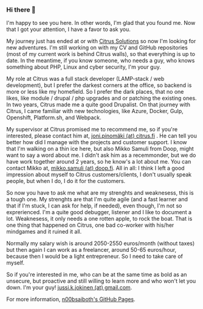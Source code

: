 ### Hi there 👋

I'm happy to see you here. In other words, I'm glad that you found me. Now that I got your attention, I have a favor to ask you. 

My journey just has ended at or with [Citrus Solutions](https://citrussolutions.fi/) so now I'm looking for new adventures. I'm still working on with my CV and GitHub repositories (most of my current work is behind Citrus walls), so that everything is up to date. In the meantime, if you know someone, who needs a guy, who knows something about PHP, Linux and cyber security, I'm your guy. 

My role at Citrus was a full stack developer (LAMP-stack / web development), but I prefer the darkest corners at the office, so backend is more or less like my homefield. So I prefer the dark places, that no one likes, like module / drupal / php upgrades and or patching the existing ones. In two years, Citrus made me a quite good Drupalist. On that journey with Citrus, I came familiar with new technologies, like Azure, Docker, Gulp, Openshift, Platform.sh, and Webpack. 

My supervisor at Citrus promised me to recommend me, so if you're interested, please contact him at, [joni.pinomäki (at) citrus.fi](mailto:joni.pinomaki[at]citrus.fi) . He can tell you better how did I manage with the projects and customer support. I know that I'm walking on a thin ice here, but also Mikko Samuli from Doop, might want to say a word about me. I didn't ask him as a recemmonder, but we do have work together around 2 years, so he know's a lot about me. You can contact Mikko at, [mikko.samuli (at) doop.fi](mailto:mikko.samuli[at]doop.fi). All in all: I think I left a good impression about myself to Citrus customers/clients, I don't usually speak people, but when I do, I do it for the customers. 

So now you have to ask me what are my strenghts and weaknesess, this is a tough one. My strenghts are that I'm quite agile (and a fast learner and that if I'm stuck, I can ask for help, if needed), even though, I'm not so exprerienced. I'm a quite good debugger, listener and I like to document a lot. Weaknesess, it only needs a one rotten apple, to rock the boat. That is one thing that happened on Citrus, one bad co-worker with his/her mindgames and it ruined it all. 

Normally my salary wish is around 2050-2550 euros/month (without taxes) but then again I can work as a freelancer, around 50-65 euros/hour, because then I would be a light entrepreneur. So I need to take care of myself.

So if you're interested in me, who can be at the same time as bold as an unsecure, but proactive and still willing to learn more and who won't let you down. I'm your guy! [jussi.k.jokinen (at) gmail.com](mailto:jussi.k.jokinen[at]gmail.com). 

For more information, [n00bsaiboth's GitHub Pages](https://n00bsaiboth.github.io/).

<!--
**n00bsaiboth/n00bsaiboth** is a ✨ _special_ ✨ repository because itsfile) appears on your GitHub profile.

Here are some ideas to get you started:

- 🔭 I’m currently working on ...
- 🌱 I’m currently learning ...
- 👯 I’m looking to collaborate on ...
- 🤔 I’m looking for help with ...
- 💬 Ask me about ...
- 📫 How to reach me: ...
- 😄 Pronouns: ...
- ⚡ Fun fact: ...
-->
